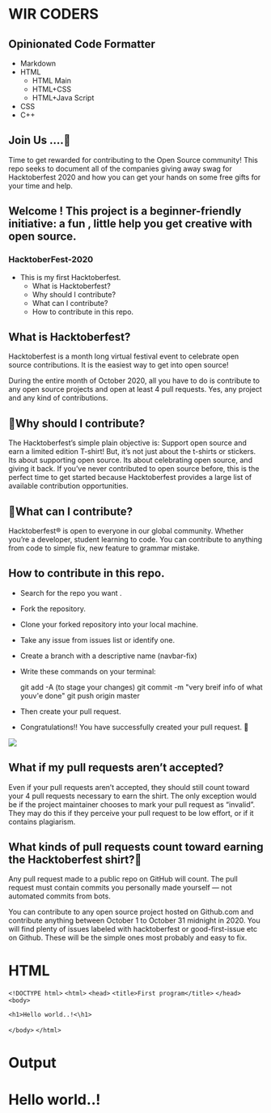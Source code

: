 # WIR  CODERS

## Opinionated Code Formatter

- Markdown 
- HTML 
  - HTML Main
  - HTML+CSS
  - HTML+Java Script
- CSS
 - C++

## Join Us ....🤝

Time to get rewarded for contributing to the Open Source community!
 This repo seeks to document all of the companies giving away swag for Hacktoberfest 2020 and how you can get your hands on some free gifts for your time and help.


## Welcome ! This project is a beginner-friendly initiative: a fun , little  help you get creative with open source.

 ### HacktoberFest-2020
   
 - This is my first  Hacktoberfest.
   - What is Hacktoberfest?
   - Why should I contribute?
   - What can I contribute?
   - How to contribute in this repo.
  
  ## What is Hacktoberfest?
  Hacktoberfest is a month long virtual festival event to celebrate open source contributions. It is the easiest way to get into open source!
  
  During the entire month of October 2020, all you have to do is contribute to any open source projects and open at least 4 pull requests. Yes, any project and any kind of contributions.
  
##  🤨Why should I contribute?
The Hacktoberfest’s simple plain objective is: Support open source and earn a limited edition T-shirt! But, it’s not just about the t-shirts or stickers. Its about supporting open source. Its about celebrating open source, and giving it back. If you’ve never contributed to open source before, this is the perfect time to get started because Hacktoberfest provides a large list of available contribution opportunities.

## 🤔What can I contribute?
Hacktoberfest® is open to everyone in our global community. Whether you’re a developer, student learning to code. You can contribute to anything from code to simple fix, new feature to grammar mistake.

## How to contribute in this repo.
- Search for the repo you want .

-   Fork the repository.
    
- Clone your forked repository into your local machine.
    
- Take any issue from issues list or identify one.
    
-  Create a branch with a descriptive name (navbar-fix)
    
-  Write these commands on your terminal:
    
    git add -A (to stage your changes) git commit -m "very breif info of what youv'e done" git push origin master
    
- Then create your pull request.

-   Congratulations!! You have successfully created your pull request.  🌠


![](https://media.giphy.com/media/xUOxf7XfmpxuSode1O/giphy.gif)
## What if my pull requests aren’t accepted?

Even if your pull requests aren’t accepted, they should still count toward your 4 pull requests necessary to earn the shirt. The only exception would be if the project maintainer chooses to mark your pull request as “invalid”. They may do this if they perceive your pull request to be low effort, or if it contains plagiarism.

## What kinds of pull requests count toward earning the Hacktoberfest shirt?👕

Any pull request made to a public repo on GitHub will count. The pull request must contain commits you personally made yourself — not automated commits from bots.

You can contribute to any open source project hosted on Github.com and contribute anything between October 1 to October 31 midnight in 2020. You will find plenty of issues labeled with hacktoberfest or good-first-issue etc on Github. These will be the simple ones most probably and easy to fix.

# HTML

`<!DOCTYPE html>`
`<html>`
`<head>`
`<title>First program</title>`
`</head>`
`<body>`

`<h1>Hello world..!<\h1>`

`</body>`
`</html>`


# Output
<!DOCTYPE html>
<html>
<head>
</head>
<body>

<h1>Hello world..! 

</body>
</html>
